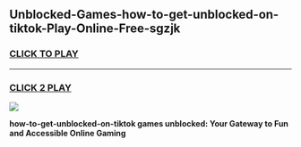 
## Unblocked-Games-how-to-get-unblocked-on-tiktok-Play-Online-Free-sgzjk
<h3>
<a href="https://premium76.site?title=how-to-get-unblocked-on-tiktok&ref=26A">CLICK TO PLAY</a></h3>
<hr>

<h3>
<a href="https://premium76.site?title=how-to-get-unblocked-on-tiktok&ref=26A">CLICK 2 PLAY</a>
  
</h3>

<a href="https://premium76.site?title=how-to-get-unblocked-on-tiktok&ref=26A"><img src="https://clearcache.store/games.png"></a>


**how-to-get-unblocked-on-tiktok games unblocked: Your Gateway to Fun and Accessible Online Gaming**
